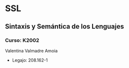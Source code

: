 # SSL
## Sintaxis y Semántica de los Lenguajes
### Curso: K2002
Valentina Valmadre Amoia
- Legajo: 208.162-1
